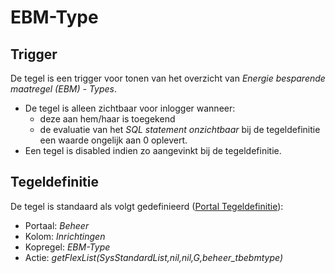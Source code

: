 # EBM-Type

## Trigger

De tegel is een trigger voor tonen van het overzicht van *Energie besparende maatregel (EBM) - Types*.

- De tegel is alleen zichtbaar voor inlogger wanneer:
  - deze aan hem/haar is toegekend
  - de evaluatie van het *SQL statement onzichtbaar* bij de tegeldefinitie een waarde ongelijk aan 0 oplevert.
- Een tegel is disabled indien zo aangevinkt bij de tegeldefinitie.

## Tegeldefinitie

De tegel is standaard als volgt gedefinieerd ([Portal Tegeldefinitie](/instellen_inrichten/portaldefinitie/portal_tegel.md)):

- Portaal: *Beheer*
- Kolom: *Inrichtingen*
- Kopregel: *EBM-Type*
- Actie: *getFlexList(SysStandardList,nil,nil,G,beheer_tbebmtype)*
